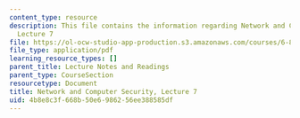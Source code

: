 ```yaml
---
content_type: resource
description: This file contains the information regarding Network and Computer Security,
  Lecture 7
file: https://ol-ocw-studio-app-production.s3.amazonaws.com/courses/6-857-network-and-computer-security-spring-2014/4b8e8c3f668b50e6986256ee388585df_MIT6_857S14_Lec07.pdf
file_type: application/pdf
learning_resource_types: []
parent_title: Lecture Notes and Readings
parent_type: CourseSection
resourcetype: Document
title: Network and Computer Security, Lecture 7
uid: 4b8e8c3f-668b-50e6-9862-56ee388585df
---
```

